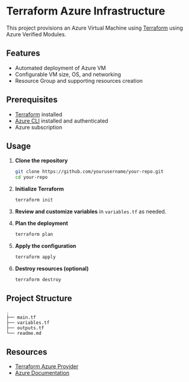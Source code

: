 # Terraform Azure Infrastructure

This project provisions an Azure Virtual Machine using [Terraform](https://www.terraform.io/) using Azure Verified Modules.

## Features

- Automated deployment of Azure VM
- Configurable VM size, OS, and networking
- Resource Group and supporting resources creation

## Prerequisites

- [Terraform](https://learn.hashicorp.com/terraform/getting-started/install.html) installed
- [Azure CLI](https://docs.microsoft.com/cli/azure/install-azure-cli) installed and authenticated
- Azure subscription

## Usage

1. **Clone the repository**
    ```sh
    git clone https://github.com/yourusername/your-repo.git
    cd your-repo
    ```

2. **Initialize Terraform**
    ```sh
    terraform init
    ```

3. **Review and customize variables** in `variables.tf` as needed.

4. **Plan the deployment**
    ```sh
    terraform plan
    ```

5. **Apply the configuration**
    ```sh
    terraform apply
    ```

6. **Destroy resources (optional)**
    ```sh
    terraform destroy
    ```

## Project Structure

```
.
├── main.tf
├── variables.tf
├── outputs.tf
└── readme.md
```

## Resources

- [Terraform Azure Provider](https://registry.terraform.io/providers/hashicorp/azurerm/latest/docs)
- [Azure Documentation](https://docs.microsoft.com/azure/)
